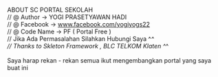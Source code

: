 ABOUT SC PORTAL SEKOLAH<br>
// @ Author -> YOGI PRASETYAWAN HADI<br>
// @ Facebook -> www.facebook.com/yogiyogs22<br>
// @ Code Name -> PF ( Portal Free )<br>
// Jika Ada Permasalahan Silahkan Hubungi Saya ^_^<br>
// Thanks to Skleton Framework , BLC TELKOM Klaten ^_^<br>
<br>
Saya harap rekan - rekan semua ikut mengembangkan portal yang saya buat ini

